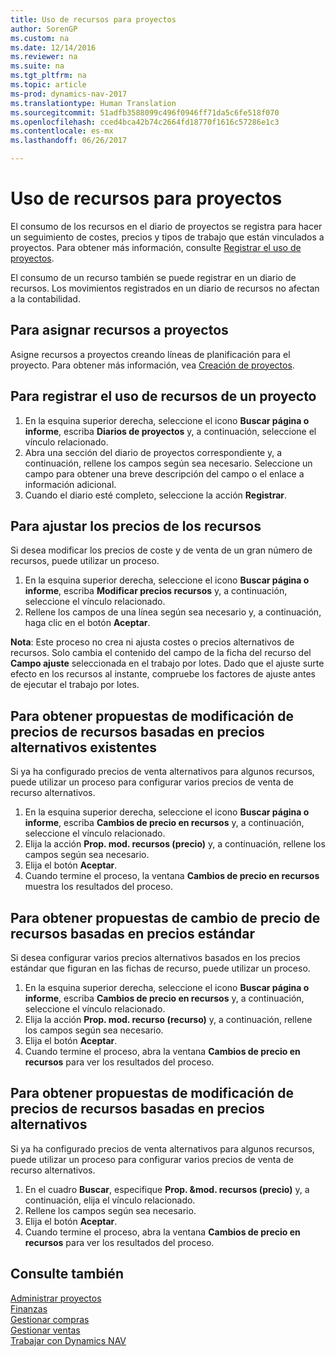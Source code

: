 ```yaml
---
title: Uso de recursos para proyectos
author: SorenGP
ms.custom: na
ms.date: 12/14/2016
ms.reviewer: na
ms.suite: na
ms.tgt_pltfrm: na
ms.topic: article
ms-prod: dynamics-nav-2017
ms.translationtype: Human Translation
ms.sourcegitcommit: 51adfb3588099c496f0946ff71da5c6fe518f070
ms.openlocfilehash: cced4bca42b74c2664fd18770f1616c57286e1c3
ms.contentlocale: es-mx
ms.lasthandoff: 06/26/2017

---
```


# <a name="how-to-use-resources-for-jobs"></a>Uso de recursos para proyectos
El consumo de los recursos en el diario de proyectos se registra para hacer un seguimiento de costes, precios y tipos de trabajo que están vinculados a proyectos. Para obtener más información, consulte [Registrar el uso de proyectos](projects-how-record-job-usage.md).

El consumo de un recurso también se puede registrar en un diario de recursos. Los movimientos registrados en un diario de recursos no afectan a la contabilidad.

## <a name="to-assign-resources-to-jobs"></a>Para asignar recursos a proyectos
Asigne recursos a proyectos creando líneas de planificación para el proyecto. Para obtener más información, vea [Creación de proyectos](projects-how-create-jobs.md).

## <a name="to-record-resource-usage-for-a-job"></a>Para registrar el uso de recursos de un proyecto

1. En la esquina superior derecha, seleccione el icono **Buscar página o informe**, escriba **Diarios de proyectos** y, a continuación, seleccione el vínculo relacionado.
2. Abra una sección del diario de proyectos correspondiente y, a continuación, rellene los campos según sea necesario. Seleccione un campo para obtener una breve descripción del campo o el enlace a información adicional.
3. Cuando el diario esté completo, seleccione la acción **Registrar**.

## <a name="to-adjust-resource-prices"></a>Para ajustar los precios de los recursos  
Si desea modificar los precios de coste y de venta de un gran número de recursos, puede utilizar un proceso.  

1. En la esquina superior derecha, seleccione el icono **Buscar página o informe**, escriba **Modificar precios recursos** y, a continuación, seleccione el vínculo relacionado.
2. Rellene los campos de una línea según sea necesario y, a continuación, haga clic en el botón **Aceptar**.

**Nota**: Este proceso no crea ni ajusta costes o precios alternativos de recursos. Solo cambia el contenido del campo de la ficha del recurso del **Campo ajuste** seleccionada en el trabajo por lotes. Dado que el ajuste surte efecto en los recursos al instante, compruebe los factores de ajuste antes de ejecutar el trabajo por lotes.

## <a name="to-get-resource-price-change-suggestions-based-on-existing-alternate-prices"></a>Para obtener propuestas de modificación de precios de recursos basadas en precios alternativos existentes  
Si ya ha configurado precios de venta alternativos para algunos recursos, puede utilizar un proceso para configurar varios precios de venta de recurso alternativos.

1. En la esquina superior derecha, seleccione el icono **Buscar página o informe**, escriba **Cambios de precio en recursos** y, a continuación, seleccione el vínculo relacionado.
2. Elija la acción **Prop. mod. recursos (precio)** y, a continuación, rellene los campos según sea necesario.
3. Elija el botón **Aceptar**.  
4. Cuando termine el proceso, la ventana **Cambios de precio en recursos** muestra los resultados del proceso.

## <a name="to-get-resource-price-change-suggestions-based-on-standard-prices"></a>Para obtener propuestas de cambio de precio de recursos basadas en precios estándar  
Si desea configurar varios precios alternativos basados en los precios estándar que figuran en las fichas de recurso, puede utilizar un proceso.  

1. En la esquina superior derecha, seleccione el icono **Buscar página o informe**, escriba **Cambios de precio en recursos** y, a continuación, seleccione el vínculo relacionado.
2. Elija la acción **Prop. mod. recurso (recurso)** y, a continuación, rellene los campos según sea necesario.  
3. Elija el botón **Aceptar**.  
4. Cuando termine el proceso, abra la ventana **Cambios de precio en recursos** para ver los resultados del proceso.

## <a name="to-get-resource-price-change-suggestions-based-on-alternate-prices"></a>Para obtener propuestas de modificación de precios de recursos basadas en precios alternativos  
Si ya ha configurado precios de venta alternativos para algunos recursos, puede utilizar un proceso para configurar varios precios de venta de recurso alternativos.

1. En el cuadro **Buscar**, especifique **Prop. &mod. recursos (precio)** y, a continuación, elija el vínculo relacionado.  
2. Rellene los campos según sea necesario.
3. Elija el botón **Aceptar**.  
4. Cuando termine el proceso, abra la ventana **Cambios de precio en recursos** para ver los resultados del proceso.

## <a name="see-also"></a>Consulte también
[Administrar proyectos](projects-manage-projects.md)  
[Finanzas](finance-setup.md)  
[Gestionar compras](purchasing-manage-purchasing.md)         
[Gestionar ventas](sales-manage-sales.md)     
[Trabajar con Dynamics NAV](ui-work-product.md)  


